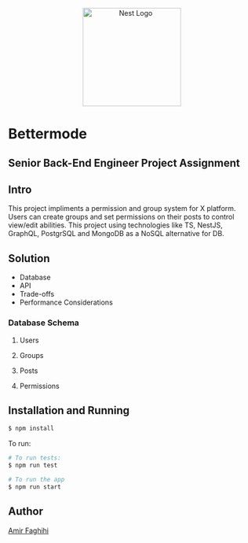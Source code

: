 <p align="center">
  <a href="http://bettermode.com/" target="blank">
    <img src="https://cdn.prod.website-files.com/632a253b6e9c1587d2b8853d/65b1c2aa9d5db8a934a345a9_bettermode-logo-toggle-light.png" width="200" alt="Nest Logo" />
  </a>
</p>

# Bettermode

<h2>Senior Back-End Engineer Project Assignment</h2>

## Intro

This project impliments a permission and group system for X platform. Users can create groups and set permissions on their posts to control view/edit abilities. This project using technologies like TS, NestJS, GraphQL, PostgrSQL and MongoDB as a NoSQL alternative for DB.

## Solution

- Database
- API
- Trade-offs
- Performance Considerations

### Database Schema

1. Users

2. Groups

3. Posts

4. Permissions

## Installation and Running

```bash
$ npm install
```

To run:

```bash
# To run tests:
$ npm run test

# To run the app
$ npm run start
```

## Author

[Amir Faghihi](https://faghihy.com)

